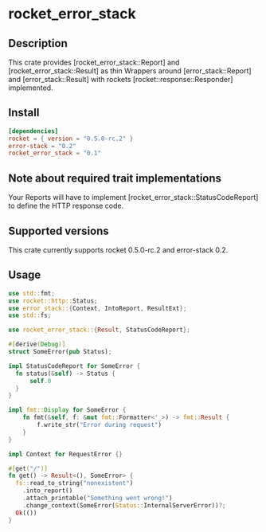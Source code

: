 # rocket_error_stack

## Description
This crate provides [rocket_error_stack::Report]
and [rocket_error_stack::Result] as thin Wrappers around
[error_stack::Report] and [error_stack::Result] with
rockets [rocket::response::Responder] implemented.

## Install

```toml
[dependencies]
rocket = { version = "0.5.0-rc.2" }
error-stack = "0.2"
rocket_error_stack = "0.1"
```

## Note about required trait implementations

Your Reports will have to implement
[rocket_error_stack::StatusCodeReport] to
define the HTTP response code.

## Supported versions

This crate currently supports rocket
0.5.0-rc.2 and error-stack 0.2.

## Usage

```rust
use std::fmt;
use rocket::http::Status;
use error_stack::{Context, IntoReport, ResultExt};
use std::fs;

use rocket_error_stack::{Result, StatusCodeReport};

#[derive(Debug)]
struct SomeError(pub Status);

impl StatusCodeReport for SomeError {
  fn status(&self) -> Status {
      self.0
  }
}

impl fmt::Display for SomeError {
    fn fmt(&self, f: &mut fmt::Formatter<'_>) -> fmt::Result {
        f.write_str("Error during request")
    }
}

impl Context for RequestError {}

#[get("/")]
fn get() -> Result<(), SomeError> {
  fs::read_to_string("nonexistent")
    .into_report()
    .attach_printable("Something went wrong!")
    .change_context(SomeError(Status::InternalServerError))?;
  Ok(())
}

```
